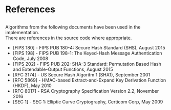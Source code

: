 # References

## 

Algorithms from the following documents have been used in the implementation.  
There are references in the source code where appropriate.

* [FIPS 180] - FIPS PUB 180-4: Secure Hash Standard (SHS), August 2015
* [FIPS 198] - FIPS PUB 198-1: The Keyed-Hash Message Authentication Code, July 2008
* [FIPS 202] - FIPS PUB 202: SHA-3 Standard: Permutation Based Hash and Extendable-Output Functions, August 2015
* [RFC 3174] - US Secure Hash Algoritm 1 (SHA1), September 2001
* [RFC 5869] - HMAC-based Extract-and-Expand Key Derivation Function (HKDF), May 2010
* [RFC 8017] - RSA Cryptography Specification Version 2.2, November 2016
* [SEC 1]    - SEC 1: Elliptic Curve Cryptography, Certicom Corp, May 2009

